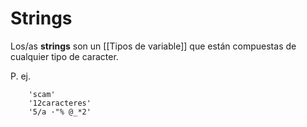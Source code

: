 # Strings
Los/as **strings** son un [[Tipos de variable]] que están compuestas de cualquier tipo de caracter.

P. ej.

```
	'scam'
	'12caracteres'
	'5/a ·"% @_*2'
```
